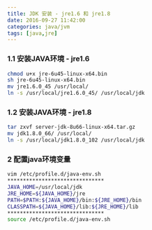 ```yaml
---
title: JDK 安装 - jre1.6 和 jre1.8
date: 2016-09-27 11:42:00
categories: java/jvm
tags: [java,jre]
---
```


### 1.1 安装JAVA环境 - jre1.6
``` bash
chmod u+x jre-6u45-linux-x64.bin
sh jre-6u45-linux-x64.bin
mv jre1.6.0_45 /usr/local/
ln -s /usr/local/jre1.6.0_45/ /usr/local/jdk
```


### 1.2 安装JAVA环境 - jre1.8
``` bash
tar zxvf server-jdk-8u66-linux-x64.tar.gz
mv jdk1.8.0_66/ /usr/local/
ln -s /usr/local/jdk1.8.0_102 /usr/local/jdk
```

### 2 配置java环境变量
``` bash
vim /etc/profile.d/java-env.sh
*******************************
JAVA_HOME=/usr/local/jdk
JRE_HOME=${JAVA_HOME}/jre
PATH=$PATH:${JAVA_HOME}/bin:${JRE_HOME}/bin
CLASSPATH=${JAVA_HOME}/lib:${JRE_HOME}/lib
*******************************
source /etc/profile.d/java-env.sh
```
